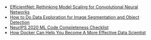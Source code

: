 
- [EfficientNet: Rethinking Model Scaling for Convolutional Neural Networks](https://amaarora.github.io/2020/08/13/efficientnet.html?fbclid=IwAR0vxBFGVrznJ-5YXJxfjfaAuXbaHlyf61sxTpHDbllXuEvp2Tf-0x_-aO8)
- [How to Do Data Exploration for Image Segmentation and Object Detection](https://neptune.ai/blog/data-exploration-for-image-segmentation-and-object-detection)
- [NeurIPS 2020 ML Code Completeness Checklist](https://medium.com/paperswithcode/ml-code-completeness-checklist-e9127b168501)
- [How Docker Can Help You Become A More Effective Data Scientist](https://towardsdatascience.com/how-docker-can-help-you-become-a-more-effective-data-scientist-7fc048ef91d5)
